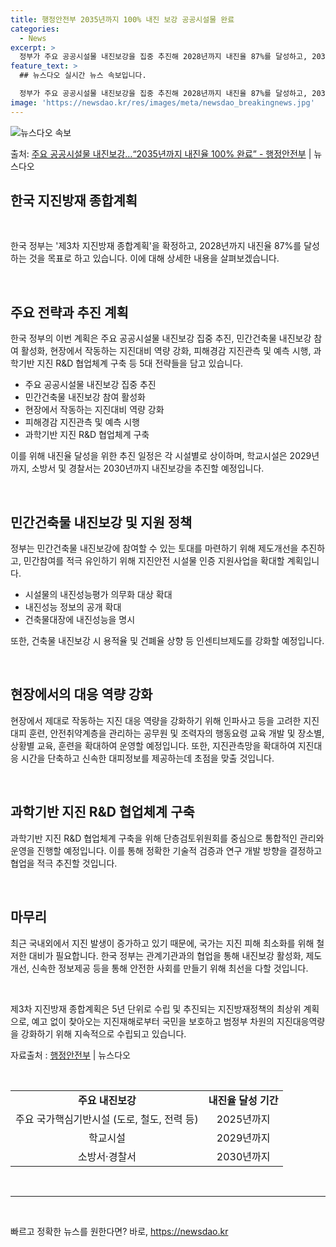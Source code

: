 ```yaml
---
title: 행정안전부 2035년까지 100% 내진 보강 공공시설물 완료
categories:
  - News
excerpt: >
  정부가 주요 공공시설물 내진보강을 집중 추진해 2028년까지 내진율 87%를 달성하고, 2035년까지는 10…
feature_text: >
  ## 뉴스다오 실시간 뉴스 속보입니다.

  정부가 주요 공공시설물 내진보강을 집중 추진해 2028년까지 내진율 87%를 달성하고, 2035년까지는 10…
image: 'https://newsdao.kr/res/images/meta/newsdao_breakingnews.jpg'
---
```


![뉴스다오 속보](https://newsdao.kr/res/images/meta/newsdao_breakingnews.jpg)

<p>출처: <a href="https://newsdao.kr/2924" rel="dofollow">주요 공공시설물 내진보강…“2035년까지 내진율 100% 완료” - 행정안전부</a> | 뉴스다오</p>

<h2>한국 지진방재 종합계획</h2>
<p data-ke-size="size16">&nbsp;</p>
한국 정부는 '제3차 지진방재 종합계획'을 확정하고, 2028년까지 내진율 87%를 달성하는 것을 목표로 하고 있습니다. 이에 대해 상세한 내용을 살펴보겠습니다.
<p data-ke-size="size16">&nbsp;</p>
<h2>주요 전략과 추진 계획</h2>
<p>한국 정부의 이번 계획은 주요 공공시설물 내진보강 집중 추진, 민간건축물 내진보강 참여 활성화, 현장에서 작동하는 지진대비 역량 강화, 피해경감 지진관측 및 예측 시행, 과학기반 지진 R&D 협업체계 구축 등 5대 전략들을 담고 있습니다.</p>
<ul>
<li>주요 공공시설물 내진보강 집중 추진</li>
<li>민간건축물 내진보강 참여 활성화</li>
<li>현장에서 작동하는 지진대비 역량 강화</li>
<li>피해경감 지진관측 및 예측 시행</li>
<li>과학기반 지진 R&D 협업체계 구축</li>
</ul>
<p>이를 위해 내진율 달성을 위한 추진 일정은 각 시설별로 상이하며, 학교시설은 2029년까지, 소방서 및 경찰서는 2030년까지 내진보강을 추진할 예정입니다.</p>
<p data-ke-size="size16">&nbsp;</p>
<h2>민간건축물 내진보강 및 지원 정책</h2>
<p>정부는 민간건축물 내진보강에 참여할 수 있는 토대를 마련하기 위해 제도개선을 추진하고, 민간참여를 적극 유인하기 위해 지진안전 시설물 인증 지원사업을 확대할 계획입니다.</p>
<ul>
<li>시설물의 내진성능평가 의무화 대상 확대</li>
<li>내진성능 정보의 공개 확대</li>
<li>건축물대장에 내진성능을 명시</li>
</ul>
<p>또한, 건축물 내진보강 시 용적율 및 건폐율 상향 등 인센티브제도를 강화할 예정입니다.</p>
<p data-ke-size="size16">&nbsp;</p>
<h2>현장에서의 대응 역량 강화</h2>
<p>현장에서 제대로 작동하는 지진 대응 역량을 강화하기 위해 인파사고 등을 고려한 지진대피 훈련, 안전취약계층을 관리하는 공무원 및 조력자의 행동요령 교육 개발 및 장소별, 상황별 교육, 훈련을 확대하여 운영할 예정입니다. 또한, 지진관측망을 확대하여 지진대응 시간을 단축하고 신속한 대피정보를 제공하는데 초점을 맞출 것입니다.</p>
<p data-ke-size="size16">&nbsp;</p>
<h2>과학기반 지진 R&D 협업체계 구축</h2>
<p>과학기반 지진 R&D 협업체계 구축을 위해 단층검토위원회를 중심으로 통합적인 관리와 운영을 진행할 예정입니다. 이를 통해 정확한 기술적 검증과 연구 개발 방향을 결정하고 협업을 적극 추진할 것입니다.</p>
<p data-ke-size="size16">&nbsp;</p>
<h2>마무리</h2>
<p>최근 국내외에서 지진 발생이 증가하고 있기 때문에, 국가는 지진 피해 최소화를 위해 철저한 대비가 필요합니다. 한국 정부는 관계기관과의 협업을 통해 내진보강 활성화, 제도개선, 신속한 정보제공 등을 통해 안전한 사회를 만들기 위해 최선을 다할 것입니다.</p>
<p data-ke-size="size16">&nbsp;</p>
제3차 지진방재 종합계획은 5년 단위로 수립 및 추진되는 지진방재정책의 최상위 계획으로, 예고 없이 찾아오는 지진재해로부터 국민을 보호하고 범정부 차원의 지진대응역량을 강화하기 위해 지속적으로 수립되고 있습니다.</p>
<p>자료출처 : <a href="https://newsdao.kr/2924">행정안전부</a> | 뉴스다오</p>
<p data-ke-size="size16">&nbsp;</p>
<table>
<tbody>
<tr>
<td style="text-align: center; height: 17px;"><b>주요 내진보강</b></td>
<td style="text-align: center; height: 17px;"><b>내진율 달성 기간</b></td>
</tr>
<tr>
<td style="text-align: center; height: 17px;">주요 국가핵심기반시설 (도로, 철도, 전력 등)</td>
<td style="text-align: center; height: 17px;">2025년까지</td>
</tr>
<tr>
<td style="text-align: center; height: 17px;">학교시설</td>
<td style="text-align: center; height: 17px;">2029년까지</td>
</tr>
<tr>
<td style="text-align: center; height: 17px;">소방서·경찰서</td>
<td style="text-align: center; height: 17px;">2030년까지</td>
</tr>
</tbody>
</table>
<p data-ke-size="size16">&nbsp;</p>
<hr>
<p data-ke-size="size16">&nbsp;</p> 

빠르고 정확한 뉴스를 원한다면? 바로, <a href="https://newsdao.kr" rel="dofollow">https://newsdao.kr</a>


    
